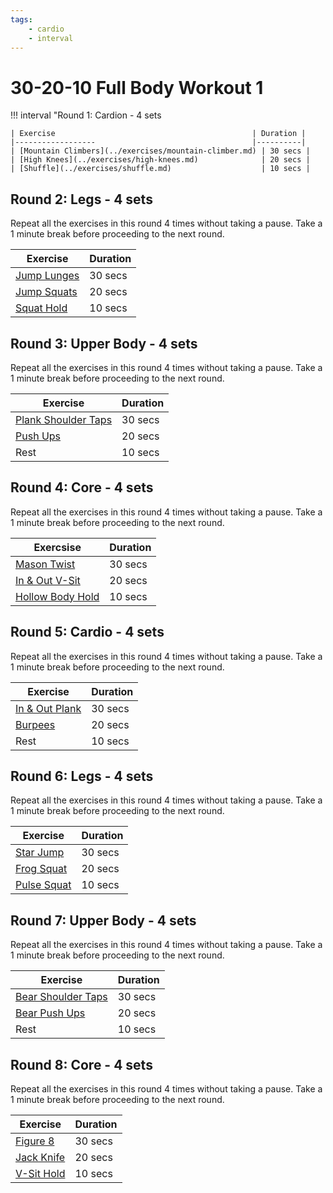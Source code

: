 ```yaml
---
tags:
    - cardio
    - interval
---
```

# 30-20-10 Full Body Workout 1

!!! interval "Round 1: Cardion - 4 sets

    | Exercise                                            | Duration |
    |------------------                                   |----------|
    | [Mountain Climbers](../exercises/mountain-climber.md) | 30 secs |
    | [High Knees](../exercises/high-knees.md)              | 20 secs |
    | [Shuffle](../exercises/shuffle.md)                    | 10 secs |

## Round 2: Legs - 4 sets
Repeat all the exercises in this round 4 times without taking a pause.  Take a 1 minute break before proceeding to the next round.

| Exercise                                 | Duration |
|---                                       |----------|
| [Jump Lunges](../exercises/jump-lunge.md)  | 30 secs |
| [Jump Squats](../exercises/jump-squat.md)  | 20 secs |
| [Squat Hold](../exercises/squat-hold.md)   | 10 secs |

## Round 3: Upper Body - 4 sets
Repeat all the exercises in this round 4 times without taking a pause.  Take a 1 minute break before proceeding to the next round.

| Exercise                                                | Duration | 
|----------------------                                   |------|
| [Plank Shoulder Taps](../exercises/plank-shoulder-tap.md) | 30 secs |    
| [Push Ups](../exercises/push-up.md)                       | 20 secs |
| Rest                                                    | 10 secs |  

## Round 4: Core - 4 sets
Repeat all the exercises in this round 4 times without taking a pause.  Take a 1 minute break before proceeding to the next round.

| Exercsise                                     | Duration |
|---                                            |---       |
| [Mason Twist](../exercises/mason-twist.md)      | 30 secs |
| [In & Out V-Sit](../exercises/in-out-v-sit.md)  | 20 secs |
| [Hollow Body Hold](../exercises/hollow-body.md) | 10 secs |

## Round 5: Cardio - 4 sets
Repeat all the exercises in this round 4 times without taking a pause.  Take a 1 minute break before proceeding to the next round.

| Exercise                                      | Duration |
|---                                            |---       |
| [In & Out Plank](../exercises/in-out-plank.md)  | 30 secs |    
| [Burpees](../exercises/burpee.md)               | 20 secs |    
| Rest                                          | 10 secs |   

## Round 6: Legs - 4 sets
Repeat all the exercises in this round 4 times without taking a pause.  Take a 1 minute break before proceeding to the next round.

|  Exercise                                     | Duration |
|---                                            |---       |
| [Star Jump](../exercises/star-jump.md)          | 30 secs |
| [Frog Squat](../exercises/frog-squat.md)        | 20 secs |
| [Pulse Squat](../exercises/pulse-squat.md)      | 10 secs |

## Round 7: Upper Body - 4 sets
Repeat all the exercises in this round 4 times without taking a pause.  Take a 1 minute break before proceeding to the next round.

| Exercise                                               | Duration |   
|---                                                     |---       |
| [Bear Shoulder Taps](../exercises/bear-shoulder-tap.md)  | 30 secs |    
| [Bear Push Ups](../exercises/bear-push-up.md)            | 20 secs |    
| Rest                                                   | 10 secs | 

## Round 8: Core - 4 sets
Repeat all the exercises in this round 4 times without taking a pause.  Take a 1 minute break before proceeding to the next round.

| Exercise                                      | Duration |
|---                                            |---       |
| [Figure 8](../exercises/figure-8.md)            | 30 secs |
| [Jack Knife](../exercises/jack-knife.md)        | 20 secs |
| [V-Sit Hold](../exercises/v-sit-hold.md)        | 10 secs |